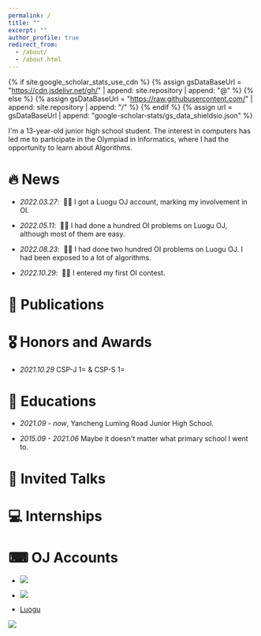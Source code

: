 ```yaml
---
permalink: /
title: ""
excerpt: ""
author_profile: true
redirect_from: 
  - /about/
  - /about.html
---
```


{% if site.google_scholar_stats_use_cdn %}
{% assign gsDataBaseUrl = "https://cdn.jsdelivr.net/gh/" | append: site.repository | append: "@" %}
{% else %}
{% assign gsDataBaseUrl = "https://raw.githubusercontent.com/" | append: site.repository | append: "/" %}
{% endif %}
{% assign url = gsDataBaseUrl | append: "google-scholar-stats/gs_data_shieldsio.json" %}

<span class='anchor' id='about-me'></span>

I'm a 13-year-old junior high school student. The interest in computers has led me to participate in the Olympiad in Informatics, where I had the opportunity to learn about Algorithms.


# 🔥 News
- *2022.03.27*: &nbsp;🎉🎉 I got a Luogu OJ account, marking my involvement in OI.

- *2022.05.11*: &nbsp;🎉🎉 I had done a hundred OI problems on Luogu OJ, although most of them are easy.

- *2022.08.23*: &nbsp;🎉🎉 I had done two hundred OI problems on Luogu OJ. I had been exposed to a lot of algorithms.

- *2022.10.29*: &nbsp;🎉🎉 I entered my first OI contest.

# 📝 Publications 
<!--
<div class='paper-box'><div class='paper-box-image'><div><div class="badge">CVPR 2016</div><img src='images/500x300.png' alt="sym" width="100%"></div></div>
<div class='paper-box-text' markdown="1">

[Deep Residual Learning for Image Recognition](https://openaccess.thecvf.com/content_cvpr_2016/papers/He_Deep_Residual_Learning_CVPR_2016_paper.pdf)

**Kaiming He**, Xiangyu Zhang, Shaoqing Ren, Jian Sun

[**Project**](https://scholar.google.com/citations?view_op=view_citation&hl=zh-CN&user=DhtAFkwAAAAJ&citation_for_view=DhtAFkwAAAAJ:ALROH1vI_8AC) <strong><span class='show_paper_citations' data='DhtAFkwAAAAJ:ALROH1vI_8AC'></span></strong>
- Lorem ipsum dolor sit amet, consectetur adipiscing elit. Vivamus ornare aliquet ipsum, ac tempus justo dapibus sit amet. 
</div>
</div>

- [Lorem ipsum dolor sit amet, consectetur adipiscing elit. Vivamus ornare aliquet ipsum, ac tempus justo dapibus sit amet](https://github.com), A, B, C, **CVPR 2020**
-->

# 🎖 Honors and Awards
- *2021.10.29* CSP-J 1= & CSP-S 1= 

# 📖 Educations
- *2021.09 - now*, Yancheng Luming Road Junior High School.
 
- *2015.09 - 2021.06* Maybe it doesn't matter what primary school I went to. 

# 💬 Invited Talks
<!--
- *2021.06*, Lorem ipsum dolor sit amet, consectetur adipiscing elit. Vivamus ornare aliquet ipsum, ac tempus justo dapibus sit amet. 
- *2021.03*, Lorem ipsum dolor sit amet, consectetur adipiscing elit. Vivamus ornare aliquet ipsum, ac tempus justo dapibus sit amet.  \| [\[video\]](https://github.com/)
-->

# 💻 Internships

# ⌨ OJ Accounts

- [![](https://cfrating.baoshuo.dev/rating?username=yuanruiqi)](https://codeforces.com/profile/yuanruiqi)

- [![](https://atrating.baoshuo.dev/rating?username=yuanruiqi)](https://atcoder.jp/users/yuanruiqi)

- [Luogu](https://www.luogu.com.cn/user/706028)

![](https://luogu.api.baoshuo.dev/practice?id=706028)
